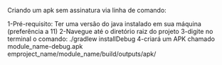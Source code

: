 Criando um apk sem assinatura via linha de comando:

1-Pré-requisito: Ter uma versão do java instalado em sua máquina (preferência a 11)
2-Navegue até o diretório raiz do projeto
3-digite no terminal o comando: ./gradlew installDebug
4-criará um APK chamado module_name-debug.apk emproject_name/module_name/build/outputs/apk/
